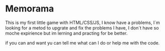 # Memorama

This is my first little game with HTML/CSS/JS, I know have a problems, I´m looking for a metod to upgrate and fix the problems I have, I don´t have so moche expirience but im lerning and practing for be better.

if you can and want yu can tell me what can I do or help me with the code.
